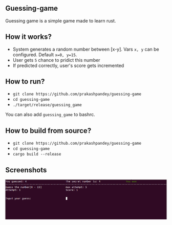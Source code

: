 ## Guessing-game

Guessing game is a simple game made to learn rust.

## How it works?

- System generates a random number between [x-y]. 
  Vars `x, y` can be configured. Default `x=0, y=15`.
- User gets `5` chance to pridict this number
- If predicted correctly, user's score gets incremented

## How to run?

- `git clone https://github.com/prakashpandey/guessing-game`
- `cd guessing-game`
- `./target/release/guessing_game`

You can also add `guessing_game` to bashrc.

## How to build from source?
- `git clone https://github.com/prakashpandey/guessing-game`
- `cd guessing-game`
- `cargo build --release`

## Screenshots

<img src="/docs/media/screen-1.png" alt="Screen-1"/>
